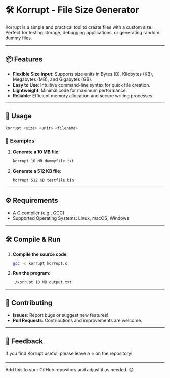 # 🛠️ **Korrupt - File Size Generator**  
Korrupt is a simple and practical tool to create files with a custom size. Perfect for testing storage, debugging applications, or generating random dummy files.  

---

## 📦 **Features**  
- **Flexible Size Input**: Supports size units in Bytes (B), Kilobytes (KB), Megabytes (MB), and Gigabytes (GB).  
- **Easy to Use**: Intuitive command-line syntax for quick file creation.  
- **Lightweight**: Minimal code for maximum performance.  
- **Reliable**: Efficient memory allocation and secure writing processes.  

---

## 🚀 **Usage**  

```bash
korrupt <size> <unit> <filename>
```

### 📖 **Examples**  
1. **Generate a 10 MB file**:  
   ```bash
   korrupt 10 MB dummyfile.txt
   ```

2. **Generate a 512 KB file**:  
   ```bash
   korrupt 512 KB testfile.bin
   ```

---

## ⚙️ **Requirements**  
- A C compiler (e.g., GCC)  
- Supported Operating Systems: Linux, macOS, Windows  

---

## 🛠️ **Compile & Run**  

1. **Compile the source code**:  
   ```bash
   gcc -o korrupt korrupt.c
   ```

2. **Run the program**:  
   ```bash
   ./korrupt 10 MB output.txt
   ```

---

## 🤝 **Contributing**  
- **Issues**: Report bugs or suggest new features!  
- **Pull Requests**: Contributions and improvements are welcome.  

---

## 🌟 **Feedback**  
If you find Korrupt useful, please leave a ⭐ on the repository!  

---

Add this to your GitHub repository and adjust it as needed. 😊
